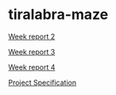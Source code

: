 # tiralabra-maze

[Week report 2](../blob/master/Documentation/WeekReport2.md)

[Week report 3](https://github.com/anadis504/tiralabra-maze/blob/master/Documentation/WeekReport3.md "3rd week report")

[Week report 4](https://github.com/anadis504/tiralabra-maze/blob/master/Documentation/WeekReport4.md)

[Project Specification](/blob/master/Documentation/Project_Specification.md)
